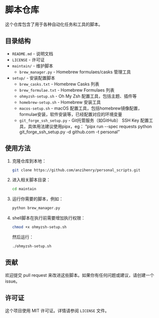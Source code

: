 # 脚本仓库

这个仓库包含了用于各种自动化任务和工具的脚本。

## 目录结构

- `README.md` - 说明文档
- `LICENSE` - 许可证
- `maintain/` - 维护脚本
    - `brew_manager.py` - Homebrew formulaes/casks 管理工具
- `setup/` - 安装配置脚本
    - `brew_casks.txt` - Homebrew Casks 列表
    - `brew_formulae.txt` - Homebrew Formulaes 列表
    - `ohmyzsh-setup.sh` - Oh My Zsh 配置工具，包括主题、插件等
    - `homebrew-setup.sh` - Homebrew 安装工具
    - `macos-setup.sh` - macOS 配置工具，包括homebrew镜像配置，formulae安装，软件安装等，已经配置对应的环境变量
    - `git_forge_ssh_setup.py` - Git托管服务（如GitHub） SSH Key 配置工具，具体用法建议使用pipx，eg： “pipx run --spec requests python git_forge_ssh_setup.py -d github.com -t personal”


## 使用方法

1. 克隆仓库到本地：
    ```bash
    git clone https://github.com/anzihenry/personal_scripts.git
    ```
2. 进入相关脚本目录：
    ```bash
    cd maintain
    ```
3. 运行你需要的脚本，例如：
    ```bash
    python brew_manager.py
    ```
4. shell脚本在执行前需要增加执行权限：
    ```bash
    chmod +x ohmyzsh-setup.sh
    ```
    然后运行：
    ```bash
    ./ohmyzsh-setup.sh
    ```

## 贡献

欢迎提交 pull request 来改进这些脚本。如果你有任何问题或建议，请创建一个 issue。

## 许可证

这个项目使用 MIT 许可证。详情请参阅 `LICENSE` 文件。